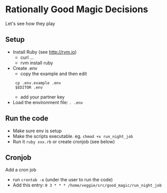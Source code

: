# Rationally Good Magic Decisions

Let's see how they play


## Setup

 * Install Ruby (see http://rvm.io)
   - curl ...
   - rvm install ruby
 * Create .env
   - copy the example and then edit
   ```
    cp .env.example .env
    $EDITOR .env
   ```
   - add your partner key
 * Load the environment file: `. .env`

## Run the code

 * Make sure env is setup
 * Make the scripts executable. eg. `chmod +x run_night_job`
 * Run it `ruby xxx.rb` or create cronjob (see below)

## Cronjob


Add a cron job
 * run `crontab -e` (under the user to run the code)
 * Add this entry:
   `0 3 * * * /home/veggie/src/good_magic/run_night_job`

